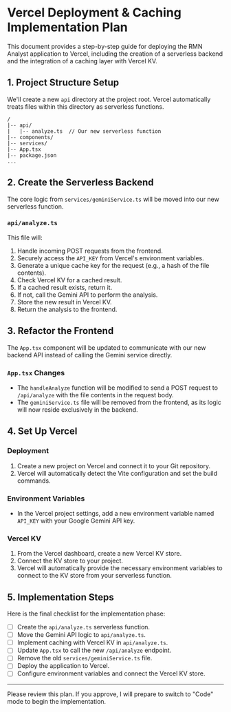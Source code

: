 # Vercel Deployment & Caching Implementation Plan

This document provides a step-by-step guide for deploying the RMN Analyst application to Vercel, including the creation of a serverless backend and the integration of a caching layer with Vercel KV.

## 1. Project Structure Setup

We'll create a new `api` directory at the project root. Vercel automatically treats files within this directory as serverless functions.

```
/
|-- api/
|   |-- analyze.ts  // Our new serverless function
|-- components/
|-- services/
|-- App.tsx
|-- package.json
...
```

## 2. Create the Serverless Backend

The core logic from `services/geminiService.ts` will be moved into our new serverless function.

### `api/analyze.ts`

This file will:
1.  Handle incoming POST requests from the frontend.
2.  Securely access the `API_KEY` from Vercel's environment variables.
3.  Generate a unique cache key for the request (e.g., a hash of the file contents).
4.  Check Vercel KV for a cached result.
5.  If a cached result exists, return it.
6.  If not, call the Gemini API to perform the analysis.
7.  Store the new result in Vercel KV.
8.  Return the analysis to the frontend.

## 3. Refactor the Frontend

The `App.tsx` component will be updated to communicate with our new backend API instead of calling the Gemini service directly.

### `App.tsx` Changes

-   The `handleAnalyze` function will be modified to send a POST request to `/api/analyze` with the file contents in the request body.
-   The `geminiService.ts` file will be removed from the frontend, as its logic will now reside exclusively in the backend.

## 4. Set Up Vercel

### Deployment
1.  Create a new project on Vercel and connect it to your Git repository.
2.  Vercel will automatically detect the Vite configuration and set the build commands.

### Environment Variables
-   In the Vercel project settings, add a new environment variable named `API_KEY` with your Google Gemini API key.

### Vercel KV
1.  From the Vercel dashboard, create a new Vercel KV store.
2.  Connect the KV store to your project.
3.  Vercel will automatically provide the necessary environment variables to connect to the KV store from your serverless function.

## 5. Implementation Steps

Here is the final checklist for the implementation phase:

-   [ ] Create the `api/analyze.ts` serverless function.
-   [ ] Move the Gemini API logic to `api/analyze.ts`.
-   [ ] Implement caching with Vercel KV in `api/analyze.ts`.
-   [ ] Update `App.tsx` to call the new `/api/analyze` endpoint.
-   [ ] Remove the old `services/geminiService.ts` file.
-   [ ] Deploy the application to Vercel.
-   [ ] Configure environment variables and connect the Vercel KV store.

---

Please review this plan. If you approve, I will prepare to switch to "Code" mode to begin the implementation.
